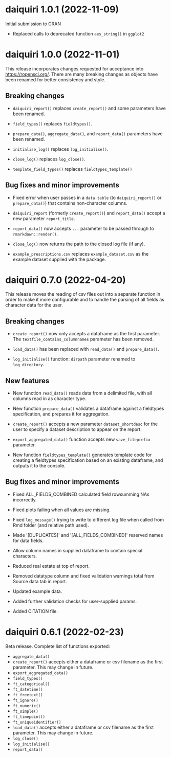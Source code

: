 # daiquiri 1.0.1 (2022-11-09)

Initial submission to CRAN

* Replaced calls to deprecated function `aes_string()` in `ggplot2`


# daiquiri 1.0.0 (2022-11-01)

This release incorporates changes requested for acceptance into https://ropensci.org/. There are many breaking changes as objects have been renamed for better consistency and style.

## Breaking changes

* `daiquiri_report()` replaces `create_report()` and some parameters have been renamed.

* `field_types()` replaces `fieldtypes()`.

* `prepare_data()`, `aggregate_data()`, and `report_data()` parameters have been renamed.

* `initialise_log()` replaces `log_initialise()`.

* `close_log()` replaces `log_close()`.

* `template_field_types()` replaces `fieldtypes_template()` 

## Bug fixes and minor improvements

* Fixed error when user passes in a `data.table` (to `daiquiri_report()` or `prepare_data()`) that contains non-character columns.

* `daiquiri_report` (formerly `create_report()`) and `report_data()` accept a new parameter `report_title`.

* `report_data()` now accepts `...` parameter to be passed through to `rmarkdown::render()`.

* `close_log()` now returns the path to the closed log file (if any).

* `example_prescriptions.csv` replaces `example_dataset.csv` as the example dataset supplied with the package.

# daiquiri 0.7.0 (2022-04-20)

This release moves the reading of csv files out into a separate function in order to make it more configurable and to handle the parsing of all fields as character data for the user.

## Breaking changes

* `create_report()` now only accepts a dataframe as the first parameter. The `textfile_contains_columnnames` parameter has been removed.

* `load_data()` has been replaced with `read_data()` and `prepare_data()`.

* `log_initialise()` function: `dirpath` parameter renamed to `log_directory`.

## New features

* New function `read_data()` reads data from a delimited file, with all columns read in as character type.

* New function `prepare_data()` validates a dataframe against a fieldtypes specification, and prepares it for aggregation.

* `create_report()` accepts a new parameter `dataset_shortdesc` for the user to specify a dataset description to appear on the report.

* `export_aggregated_data()` function accepts new `save_fileprefix` parameter.

* New function `fieldtypes_template()` generates template code for creating a fieldtypes specification based on an existing dataframe, and outputs it to the console.

## Bug fixes and minor improvements

* Fixed ALL_FIELDS_COMBINED calculated field rowsumming NAs incorrectly.

* Fixed plots failing when all values are missing.

* Fixed `log_message()` trying to write to different log file when called from Rmd folder (and relative path used).

* Made '[DUPLICATES]' and '[ALL_FIELDS_COMBINED]' reserved names for data fields.

* Allow column names in supplied dataframe to contain special characters.

* Reduced real estate at top of report.

* Removed datatype column and fixed validation warnings total from Source data tab in report.

* Updated example data.

* Added further validation checks for user-supplied params.

* Added CITATION file.


# daiquiri 0.6.1 (2022-02-23)

Beta release. Complete list of functions exported:

* `aggregate_data()`
* `create_report()` accepts either a dataframe or csv filename as the first parameter. This may change in future.
* `export_aggregated_data()`
* `field_types()`
* `ft_categorical()`
* `ft_datetime()`
* `ft_freetext()`
* `ft_ignore()`
* `ft_numeric()`
* `ft_simple()`
* `ft_timepoint()`
* `ft_uniqueidentifier()`
* `load_data()` accepts either a dataframe or csv filename as the first parameter. This may change in future.
* `log_close()`
* `log_initialise()`
* `report_data()`
